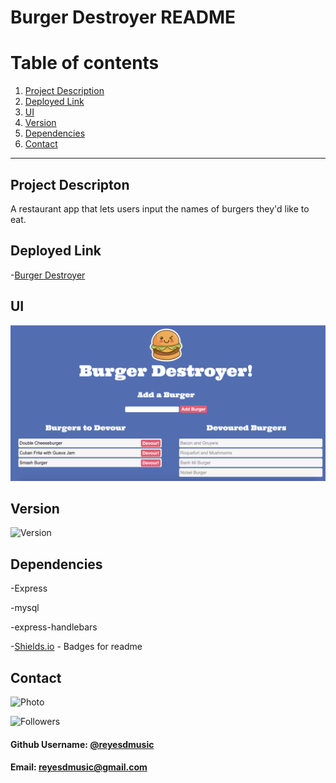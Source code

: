 # Burger Destroyer README

# Table of contents
1. [Project Description](#descriptionLink)
2. [Deployed Link](#deployedLink)
3. [UI](#uiLink)
4. [Version](#versionLink)
5. [Dependencies](#dependenciesLink)
6. [Contact](#contactLink)


----

## Project Descripton <a name="descriptionLink"></a>
A restaurant app that lets users input the names of burgers they'd like to eat.

## Deployed Link <a name="deployedLink"></a>
-[Burger Destroyer](https://secret-falls-51153.herokuapp.com/)



## UI <a name="uiLink"></a>
![](public/assets/img/burger-destroyer-ui.png)


## Version <a name="versionLink"></a>
![Version](https://img.shields.io/badge/Version-1.0-f39f37)

## Dependencies <a name="dependenciesLink"></a>
-Express

-mysql

-express-handlebars

-[Shields.io](https://shields.io/) - Badges for readme

## Contact <a name="contactLink"></a>
![Photo](https://avatars1.githubusercontent.com/u/59745204?v=4)

![Followers](<https://img.shields.io/github/followers/reyesdmusic?style=social>) 
#### Github Username: [@reyesdmusic](https://www.github.com/reyesdmusic)
#### Email: reyesdmusic@gmail.com